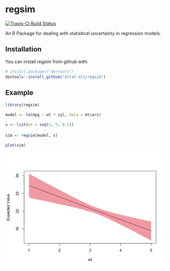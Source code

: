 
<!-- README.md is generated from README.Rmd. Please DO NOT edit README.md directly -->
regsim
======

[![Travis-CI Build Status](https://travis-ci.org/altaf-ali/regsim.svg?branch=master)](https://travis-ci.org/altaf-ali/regsim)

An R Package for dealing with statistical uncertainty in regression models.

Installation
------------

You can install regsim from github with:

``` r
# install.packages("devtools")
devtools::install_github("altaf-ali/regsim")
```

Example
-------

``` r
library(regsim)
```

``` r
model <- lm(mpg ~ wt + cyl, data = mtcars)
```

``` r
x <- list(wt = seq(1, 5, 0.1))

sim <- regsim(model, x)
```

``` r
plot(sim)
```

![](figures/README-plot-1.png)
